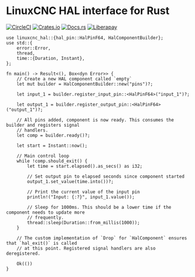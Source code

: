 # LinuxCNC HAL interface for Rust

[![CircleCI](https://circleci.com/gh/jamwaffles/linuxcnc-hal-rs.svg?style=shield)](https://circleci.com/gh/jamwaffles/linuxcnc-hal-rs)
[![Crates.io](https://img.shields.io/crates/v/linuxcnc-hal.svg)](https://crates.io/crates/linuxcnc-hal)
[![Docs.rs](https://docs.rs/linuxcnc-hal/badge.svg)](https://docs.rs/linuxcnc-hal)
[![Liberapay](https://img.shields.io/liberapay/patrons/jamwaffles.svg?logo=liberapay)](https://liberapay.com/jamwaffles)

```rust,no_run
use linuxcnc_hal::{hal_pin::HalPinF64, HalComponentBuilder};
use std::{
    error::Error,
    thread,
    time::{Duration, Instant},
};

fn main() -> Result<(), Box<dyn Error>> {
    // Create a new HAL component called `empty`
    let mut builder = HalComponentBuilder::new("pins")?;

    let input_1 = builder.register_input_pin::<HalPinF64>("input_1")?;

    let output_1 = builder.register_output_pin::<HalPinF64>("output_1")?;

    // All pins added, component is now ready. This consumes the builder and registers signal
    // handlers.
    let comp = builder.ready()?;

    let start = Instant::now();

    // Main control loop
    while !comp.should_exit() {
        let time = start.elapsed().as_secs() as i32;

        // Set output pin to elapsed seconds since component started
        output_1.set_value(time.into())?;

        // Print the current value of the input pin
        println!("Input: {:?}", input_1.value());

        // Sleep for 1000ms. This should be a lower time if the component needs to update more
        // frequently.
        thread::sleep(Duration::from_millis(1000));
    }

    // The custom implementation of `Drop` for `HalComponent` ensures that `hal_exit()` is called
    // at this point. Registered signal handlers are also deregistered.

    Ok(())
}
```
